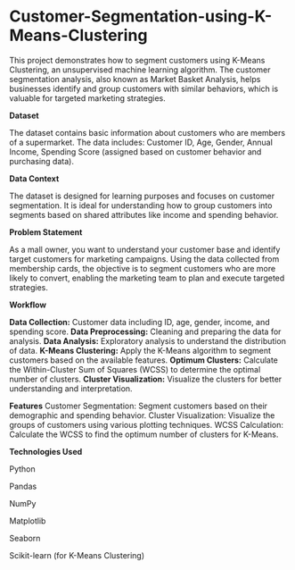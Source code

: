 # Customer-Segmentation-using-K-Means-Clustering

This project demonstrates how to segment customers using K-Means Clustering, an unsupervised machine learning algorithm. The customer segmentation analysis, also known as Market Basket Analysis, helps businesses identify and group customers with similar behaviors, which is valuable for targeted marketing strategies.

**Dataset**

The dataset contains basic information about customers who are members of a supermarket. The data includes:
Customer ID,
Age,
Gender,
Annual Income,
Spending Score (assigned based on customer behavior and purchasing data).

**Data Context**

The dataset is designed for learning purposes and focuses on customer segmentation. It is ideal for understanding how to group customers into segments based on shared attributes like income and spending behavior.

**Problem Statement**

As a mall owner, you want to understand your customer base and identify target customers for marketing campaigns. Using the data collected from membership cards, the objective is to segment customers who are more likely to convert, enabling the marketing team to plan and execute targeted strategies.

**Workflow**

**Data Collection:**
Customer data including ID, age, gender, income, and spending score.
**Data Preprocessing:**
Cleaning and preparing the data for analysis.
**Data Analysis:**
Exploratory analysis to understand the distribution of data.
**K-Means Clustering:**
Apply the K-Means algorithm to segment customers based on the available features.
**Optimum Clusters:**
Calculate the Within-Cluster Sum of Squares (WCSS) to determine the optimal number of clusters.
**Cluster Visualization:**
Visualize the clusters for better understanding and interpretation.

**Features**
Customer Segmentation: Segment customers based on their demographic and spending behavior.
Cluster Visualization: Visualize the groups of customers using various plotting techniques.
WCSS Calculation: Calculate the WCSS to find the optimum number of clusters for K-Means.

**Technologies Used**

Python

Pandas

NumPy

Matplotlib

Seaborn

Scikit-learn (for K-Means Clustering)
